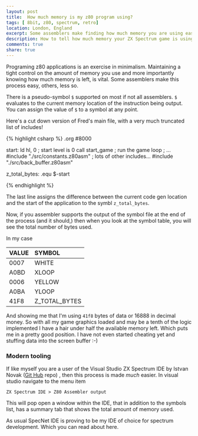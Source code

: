 ```yaml
---
layout: post
title:  How much memory is my z80 program using?
tags: [ 8bit, z80, spectrum, retro]
location: London, England
excerpt: Some assemblers make finding how much memory you are using easy, some not so much...
description: How to tell how much memory your ZX Spectrum game is using. 
comments: true
share: true
---
```


Programing z80 applications is an exercise in minimalism. Maintaining a tight control on the amount of memory you use and more importantly knowing how much memory is left, is vital. Some assemblers make this process easy, others, less so.

There is a pseudo-symbol `$` supported on most if not all assemblers. `$` evaluates to the current memory location of the instruction being output. You can assign the value of `$` to a symbol at any point.

Here's a cut down version of Fred's main file, with a very much truncated list of includes!

{% highlight csharp %}
.org #8000

start:
    ld hl, 0                ; start level is 0
    call start_game         ; run the game loop
    ; ...
#include "./src/constants.z80asm"
; lots of other includes...
#include "./src/back_buffer.z80asm"

z_total_bytes: .equ $-start

{% endhighlight %}

The last line assigns the difference between the current code gen location and the start of the application to the symbl `z_total_bytes`.

Now, if you assembler supports the output of the symbol file at the end of the process (and it should,) then when you look at the symbol table, you will see
the total number of bytes used.

In my case

| VALUE  | SYMBOL  |
|---|:--|
| 0007  | WHITE          |
| A0BD  | XLOOP          |
| 0006  | YELLOW         |
| A0BA  | YLOOP          |
| 41F8  | Z_TOTAL_BYTES  |

And showing me that I'm using `41f8` bytes of data or 16888 in decimal money. So with all my game graphics loaded and may be a tenth of the logic implemented I have a hair under half the available memory left. Which puts me in a pretty good position. I have not even started cheating yet and stuffing data into the screen buffer :-)

### Modern tooling

If like myself you are a user of the Visual Studio ZX Spectrum IDE by Istvan Novak ([Git Hub][1] repo) , then this process is made _much_ easier. In visual studio navigate to
the menu item

`ZX Spectrum IDE > Z80 Assembler output`

This will pop open a window within the IDE, that in addition to the symbols list, has a summary tab that shows the total amount of memory used.

<div class="dbImg zoom80 centeredImg" data-src="z80/how-to-tell-how-much-memory-your-z80-application-is-using.png" title="SpecNet IDE Assembler output window" ></div>

As usual SpecNet IDE is proving to be my IDE of choice for spectrum development. Which you can read about here.


[1]: https://github.com/Dotneteer/spectnetide


